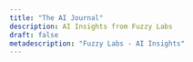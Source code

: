 ```yaml
---
title: "The AI Journal"
description: AI Insights from Fuzzy Labs
draft: false
metadescription: "Fuzzy Labs - AI Insights"
---
```

